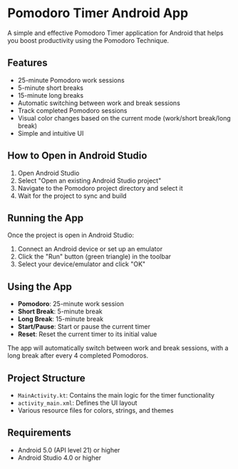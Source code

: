 # Pomodoro Timer Android App

A simple and effective Pomodoro Timer application for Android that helps you boost productivity using the Pomodoro Technique.

## Features

- 25-minute Pomodoro work sessions
- 5-minute short breaks
- 15-minute long breaks
- Automatic switching between work and break sessions
- Track completed Pomodoro sessions
- Visual color changes based on the current mode (work/short break/long break)
- Simple and intuitive UI

## How to Open in Android Studio

1. Open Android Studio
2. Select "Open an existing Android Studio project"
3. Navigate to the Pomodoro project directory and select it
4. Wait for the project to sync and build

## Running the App

Once the project is open in Android Studio:

1. Connect an Android device or set up an emulator
2. Click the "Run" button (green triangle) in the toolbar
3. Select your device/emulator and click "OK"

## Using the App

- **Pomodoro**: 25-minute work session
- **Short Break**: 5-minute break
- **Long Break**: 15-minute break
- **Start/Pause**: Start or pause the current timer
- **Reset**: Reset the current timer to its initial value

The app will automatically switch between work and break sessions, with a long break after every 4 completed Pomodoros.

## Project Structure

- `MainActivity.kt`: Contains the main logic for the timer functionality
- `activity_main.xml`: Defines the UI layout
- Various resource files for colors, strings, and themes

## Requirements

- Android 5.0 (API level 21) or higher
- Android Studio 4.0 or higher
